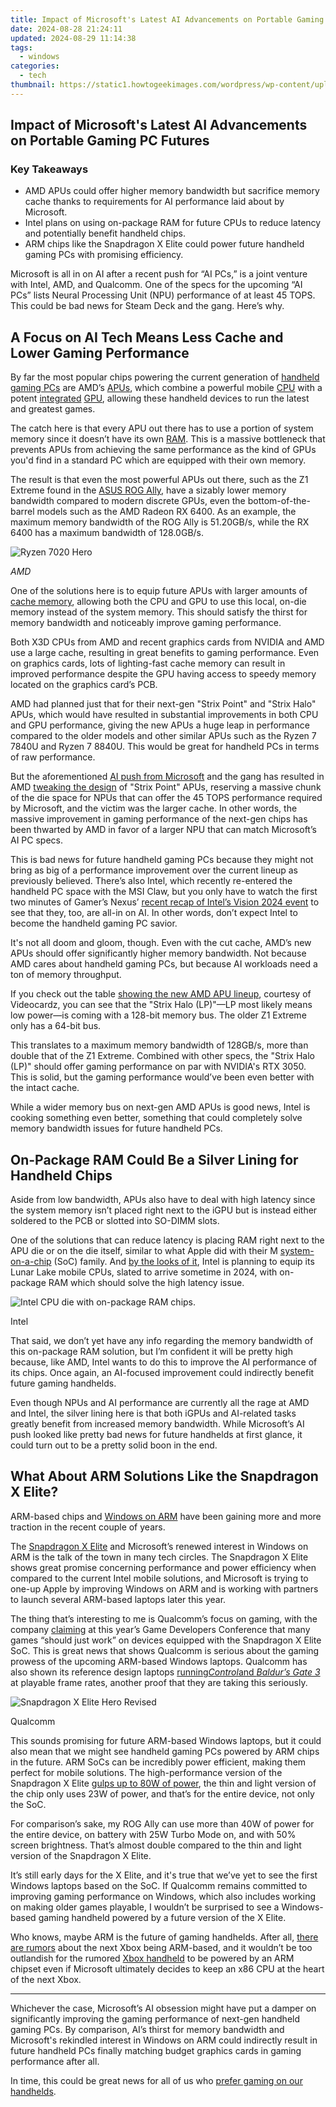 ```yaml
---
title: Impact of Microsoft's Latest AI Advancements on Portable Gaming PC Futures
date: 2024-08-28 21:24:11
updated: 2024-08-29 11:14:38
tags:
  - windows
categories:
  - tech
thumbnail: https://static1.howtogeekimages.com/wordpress/wp-content/uploads/wm/2023/12/2023-12-08-14-38-39.jpg
---
```


## Impact of Microsoft's Latest AI Advancements on Portable Gaming PC Futures

### Key Takeaways

* AMD APUs could offer higher memory bandwidth but sacrifice memory cache thanks to requirements for AI performance laid about by Microsoft.
* Intel plans on using on-package RAM for future CPUs to reduce latency and potentially benefit handheld chips.
* ARM chips like the Snapdragon X Elite could power future handheld gaming PCs with promising efficiency.

 Microsoft is all in on AI after a recent push for “AI PCs,” is a joint venture with Intel, AMD, and Qualcomm. One of the specs for the upcoming “AI PCs” lists Neural Processing Unit (NPU) performance of at least 45 TOPS. This could be bad news for Steam Deck and the gang. Here’s why.

##  A Focus on AI Tech Means Less Cache and Lower Gaming Performance

 By far the most popular chips powering the current generation of [handheld gaming PCs](https://hardware-tips.techidaily.com/the-ultimate-guide-to-tech-devices-by-toms-authority-in-hardware/) are AMD’s [APUs](https://youtube-videos.techidaily.com/diy-split-screen-video-tutorials-for-youtube-enthusiasts-for-2024/), which combine a powerful mobile [CPU](https://facebook-clips.techidaily.com/echoes-of-now-strategies-for-downloading-current-events/) with a potent [integrated](https://tech-savvy.techidaily.com/is-it-wise-to-delegate-money-matters-to-ai/) [GPU](https://android-unlock.techidaily.com/unlock-vivo-s17-pro-phone-password-without-factory-reset-full-guide-here-by-drfone-android/), allowing these handheld devices to run the latest and greatest games.

 The catch here is that every APU out there has to use a portion of system memory since it doesn’t have its own [RAM](https://youtube-web.techidaily.com/ed-2024-approved-unlocking-youtube-success-top-video-strategies-to-explode-views/). This is a massive bottleneck that prevents APUs from achieving the same performance as the kind of GPUs you'd find in a standard PC which are equipped with their own memory.

 The result is that even the most powerful APUs out there, such as the Z1 Extreme found in the [ASUS ROG Ally](https://some-guidance.techidaily.com/2024-approved-streamline-and-shine-the-top-5-video-quality-tools/), have a sizably lower memory bandwidth compared to modern discrete GPUs, even the bottom-of-the-barrel models such as the AMD Radeon RX 6400\. As an example, the maximum memory bandwidth of the ROG Ally is 51.20GB/s, while the RX 6400 has a maximum bandwidth of 128.0GB/s.

![Ryzen 7020 Hero](https://static1.howtogeekimages.com/wordpress/wp-content/uploads/2022/09/Ryzen-7020-Hero.jpg) 

_AMD_

 One of the solutions here is to equip future APUs with larger amounts of [cache memory](https://extra-guidance.techidaily.com/updated-parrot-ar-drone-elite-edition-expert-evaluation/), allowing both the CPU and GPU to use this local, on-die memory instead of the system memory. This should satisfy the thirst for memory bandwidth and noticeably improve gaming performance.

 Both X3D CPUs from AMD and recent graphics cards from NVIDIA and AMD use a large cache, resulting in great benefits to gaming performance. Even on graphics cards, lots of lighting-fast cache memory can result in improved performance despite the GPU having access to speedy memory located on the graphics card’s PCB.

 AMD had planned just that for their next-gen "Strix Point" and "Strix Halo" APUs, which would have resulted in substantial improvements in both CPU and GPU performance, giving the new APUs a huge leap in performance compared to the older models and other similar APUs such as the Ryzen 7 7840U and Ryzen 7 8840U. This would be great for handheld PCs in terms of raw performance.

 But the aforementioned [AI push from Microsoft](https://vimeo-videos.techidaily.com/updated-in-2024-speeding-up-on-the-go-vimeo-videos/) and the gang has resulted in AMD [tweaking the design](https://www.techspot.com/news/102578-amd-next-gen-apus-reportedly-sacrificed-cache-ai.html) of "Strix Point" APUs, reserving a massive chunk of the die space for NPUs that can offer the 45 TOPS performance required by Microsoft, and the victim was the larger cache. In other words, the massive improvement in gaming performance of the next-gen chips has been thwarted by AMD in favor of a larger NPU that can match Microsoft’s AI PC specs.

 This is bad news for future handheld gaming PCs because they might not bring as big of a performance improvement over the current lineup as previously believed. There’s also Intel, which recently re-entered the handheld PC space with the MSI Claw, but you only have to watch the first two minutes of Gamer’s Nexus’ [recent recap of Intel’s Vision 2024 event](https://www.youtube.com/watch?v=b7V92lQMaH8) to see that they, too, are all-in on AI. In other words, don’t expect Intel to become the handheld gaming PC savior.

 It's not all doom and gloom, though. Even with the cut cache, AMD’s new APUs should offer significantly higher memory bandwidth. Not because AMD cares about handheld gaming PCs, but because AI workloads need a ton of memory throughput.

 If you check out the table [showing the new AMD APU lineup](https://videocardz.com/newz/amd-reaffirms-zen5-based-strix-point-apus-on-track-for-2h-2024-launch), courtesy of Videocardz, you can see that the "Strix Halo (LP)"—LP most likely means low power—is coming with a 128-bit memory bus. The older Z1 Extreme only has a 64-bit bus.

 This translates to a maximum memory bandwidth of 128GB/s, more than double that of the Z1 Extreme. Combined with other specs, the "Strix Halo (LP)" should offer gaming performance on par with NVIDIA's RTX 3050\. This is solid, but the gaming performance would’ve been even better with the intact cache.

 While a wider memory bus on next-gen AMD APUs is good news, Intel is cooking something even better, something that could completely solve memory bandwidth issues for future handheld PCs.

##  On-Package RAM Could Be a Silver Lining for Handheld Chips

 Aside from low bandwidth, APUs also have to deal with high latency since the system memory isn’t placed right next to the iGPU but is instead either soldered to the PCB or slotted into SO-DIMM slots.

 One of the solutions that can reduce latency is placing RAM right next to the APU die or on the die itself, similar to what Apple did with their M [system-on-a-chip](https://screen-activity-recording.techidaily.com/new-discovering-win11s-finest-screen-grabbers-for-2024/) (SoC) family. And [by the looks of it](https://tools.techidaily.com/anandtech/products/), Intel is planning to equip its Lunar Lake mobile CPUs, slated to arrive sometime in 2024, with on-package RAM which should solve the high latency issue.

![Intel CPU die with on-package RAM chips.](https://static1.howtogeekimages.com/wordpress/wp-content/uploads/2024/05/intel-on-package-ram.png) 

Intel

 That said, we don’t yet have any info regarding the memory bandwidth of this on-package RAM solution, but I’m confident it will be pretty high because, like AMD, Intel wants to do this to improve the AI performance of its chips. Once again, an AI-focused improvement could indirectly benefit future gaming handhelds.

 Even though NPUs and AI performance are currently all the rage at AMD and Intel, the silver lining here is that both iGPUs and AI-related tasks greatly benefit from increased memory bandwidth. While Microsoft’s AI push looked like pretty bad news for future handhelds at first glance, it could turn out to be a pretty solid boon in the end.

##  What About ARM Solutions Like the Snapdragon X Elite?

 ARM-based chips and [Windows on ARM](https://fox-http.techidaily.com/essential-list-best-microphones-for-4k-ultra-hd/) have been gaining more and more traction in the recent couple of years.

 The [Snapdragon X Elite](https://fox-direct.techidaily.com/2024-approved-economical-sky-craftsmen-top-5-budget-friendly-drones/) and Microsoft’s renewed interest in Windows on ARM is the talk of the town in many tech circles. The Snapdragon X Elite shows great promise concerning performance and power efficiency when compared to the current Intel mobile solutions, and Microsoft is trying to one-up Apple by improving Windows on ARM and is working with partners to launch several ARM-based laptops later this year.

 The thing that’s interesting to me is Qualcomm’s focus on gaming, with the company [claiming](https://www.theverge.com/24107331/qualcomm-gdc-2024-snapdragon-on-windows-games) at this year’s Game Developers Conference that many games “should just work” on devices equipped with the Snapdragon X Elite SoC. This is great news that shows Qualcomm is serious about the gaming prowess of the upcoming ARM-based Windows laptops. Qualcomm has also shown its reference design laptops [running](https://www.pcworld.com/article/2284554/qualcomm-says-snapdragon-x-elite-kicks-intel-core-ultras-butt-too.html)[_Control_](https://www.theverge.com/2024/3/27/24113730/qualcomm-snapdragon-x-elite-gaming-influencers)[and _Baldur’s Gate 3_](https://www.theverge.com/2024/3/27/24113730/qualcomm-snapdragon-x-elite-gaming-influencers) at playable frame rates, another proof that they are taking this seriously.

![Snapdragon X Elite Hero Revised](https://static1.howtogeekimages.com/wordpress/wp-content/uploads/2023/10/snapdragon-x-elite-hero-revised.jpg) 

Qualcomm 

 This sounds promising for future ARM-based Windows laptops, but it could also mean that we might see handheld gaming PCs powered by ARM chips in the future. ARM SoCs can be incredibly power efficient, making them perfect for mobile solutions. The high-performance version of the Snapdragon X Elite [gulps up to 80W of power](https://tools.techidaily.com/anandtech/products/), the thin and light version of the chip only uses 23W of power, and that’s for the entire device, not only the SoC.

 For comparison’s sake, my ROG Ally can use more than 40W of power for the entire device, on battery with 25W Turbo Mode on, and with 50% screen brightness. That’s almost double compared to the thin and light version of the Snapdragon X Elite.

 It’s still early days for the X Elite, and it's true that we’ve yet to see the first Windows laptops based on the SoC. If Qualcomm remains committed to improving gaming performance on Windows, which also includes working on making older games playable, I wouldn’t be surprised to see a Windows-based gaming handheld powered by a future version of the X Elite.

 Who knows, maybe ARM is the future of gaming handhelds. After all, [there are rumors](https://www.pcgamer.com/microsofts-next-all-new-xbox-console-could-have-arm-not-x86-cpu-cores/) about the next Xbox being ARM-based, and it wouldn’t be too outlandish for the rumored [Xbox handheld](https://instagram-clips.techidaily.com/2024-approved-inspirational-images-a-top-20-guide-for-insta-gratification/) to be powered by an ARM chipset even if Microsoft ultimately decides to keep an x86 CPU at the heart of the next Xbox.

---

 Whichever the case, Microsoft’s AI obsession might have put a damper on significantly improving the gaming performance of next-gen handheld gaming PCs. By comparison, AI’s thirst for memory bandwidth and Microsoft's rekindled interest in Windows on ARM could indirectly result in future handheld PCs finally matching budget graphics cards in gaming performance after all.

 In time, this could be great news for all of us who [prefer gaming on our handhelds](https://visual-screen-recording.techidaily.com/new-2024-approved-utilizing-internal-screen-recording-on-huaweis-mate-1020-and-p-models-p20-p10/).

<ins class="adsbygoogle"
     style="display:block"
     data-ad-format="autorelaxed"
     data-ad-client="ca-pub-7571918770474297"
     data-ad-slot="1223367746"></ins>



<ins class="adsbygoogle"
     style="display:block"
     data-ad-client="ca-pub-7571918770474297"
     data-ad-slot="8358498916"
     data-ad-format="auto"
     data-full-width-responsive="true"></ins>
